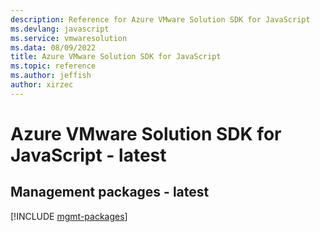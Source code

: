 ```yaml
---
description: Reference for Azure VMware Solution SDK for JavaScript
ms.devlang: javascript
ms.service: vmwaresolution
ms.data: 08/09/2022
title: Azure VMware Solution SDK for JavaScript
ms.topic: reference
ms.author: jeffish
author: xirzec
---
```

# Azure VMware Solution SDK for JavaScript - latest

## Management packages - latest
[!INCLUDE [mgmt-packages](vmware-solution-mgmt-index.md)]